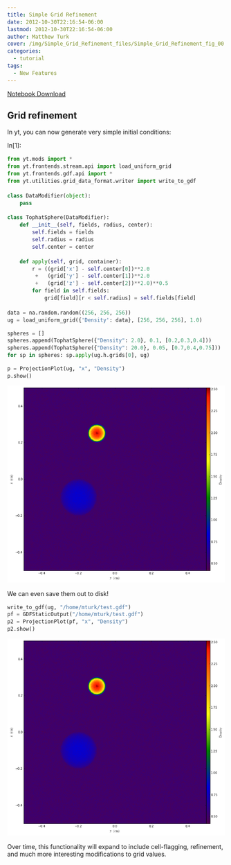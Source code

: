 ```yaml
---
title: Simple Grid Refinement
date: 2012-10-30T22:16:54-06:00
lastmod: 2012-10-30T22:16:54-06:00
author: Matthew Turk
cover: /img/Simple_Grid_Refinement_files/Simple_Grid_Refinement_fig_00.png
categories:
  - tutorial
tags:
  - New Features
---
```


[Notebook Download](https://hub.yt-project.org/go/65ik8c)

## Grid refinement

In yt, you can now generate very simple initial conditions:

In\[1\]:

```python
from yt.mods import *
from yt.frontends.stream.api import load_uniform_grid
from yt.frontends.gdf.api import *
from yt.utilities.grid_data_format.writer import write_to_gdf

class DataModifier(object):
    pass

class TophatSphere(DataModifier):
    def __init__(self, fields, radius, center):
        self.fields = fields
        self.radius = radius
        self.center = center

    def apply(self, grid, container):
        r = ((grid['x'] - self.center[0])**2.0
         +   (grid['y'] - self.center[1])**2.0
         +   (grid['z'] - self.center[2])**2.0)**0.5
        for field in self.fields:
            grid[field][r < self.radius] = self.fields[field]

data = na.random.random((256, 256, 256))
ug = load_uniform_grid({'Density': data}, [256, 256, 256], 1.0)
```

```python
spheres = []
spheres.append(TophatSphere({"Density": 2.0}, 0.1, [0.2,0.3,0.4]))
spheres.append(TophatSphere({"Density": 20.0}, 0.05, [0.7,0.4,0.75]))
for sp in spheres: sp.apply(ug.h.grids[0], ug)
```

```python
p = ProjectionPlot(ug, "x", "Density")
p.show()
```

![](/img/Simple_Grid_Refinement_files/Simple_Grid_Refinement_fig_00.png)

We can even save them out to disk!

```python
write_to_gdf(ug, "/home/mturk/test.gdf")
pf = GDFStaticOutput("/home/mturk/test.gdf")
p2 = ProjectionPlot(pf, "x", "Density")
p2.show()
```

![](/img/Simple_Grid_Refinement_files/Simple_Grid_Refinement_fig_01.png)

Over time, this functionality will expand to include cell-flagging,
refinement, and much more interesting modifications to grid values.
